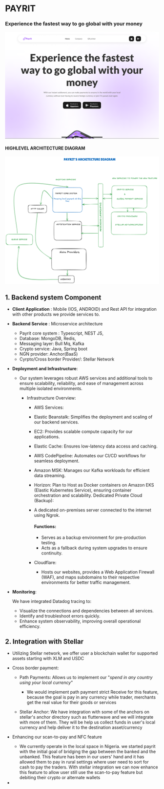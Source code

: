 # PAYRIT
### Experience the fastest way to go global with your money

![Logo](images/IMG_0899.PNG)

#### HIGHLEVEL ARCHITECTURE DIAGRAM
![HLAD](images/HLAD.png)



## 1. Backend system Component 
- **Client Application** : Mobile (IOS, ANDROID) and Rest API for integration with other products we provide services to. 
- **Backend Service** : Microservice architecture 
    - Payrit core system : Typescript,  NEST JS, 
    - Database: MongoDB, Redis, 
    - Messaging layer: Bull Mq, Kafka
    - Crypto service: Java, Spring boot
    - NGN provider: Anchor(BaaS)
    - Cyrpto/Cross border Provider/: Stellar Network

- **Deployment and Infrastructure**: 
  - Our system leverages robust AWS services and additional tools to ensure scalability, reliability, and ease of management across multiple isolated environments.

    - Infrastructure Overview:
       - AWS Services:

        - Elastic Beanstalk: Simplifies the deployment and scaling of our backend services.
        - EC2: Provides scalable compute capacity for our applications.
        - Elastic Cache: Ensures low-latency data access and caching.
        - AWS CodePipeline: Automates our CI/CD workflows for seamless deployment.
        - Amazon MSK: Manages our Kafka workloads for efficient data streaming.
        - Horizon: Plan to Host as Docker containers on Amazon  EKS (Elastic Kubernetes Service), ensuring container orchestration and scalability.
        Dedicated Private Cloud (Backup):

        - A dedicated on-premises server connected to the internet using Ngrok.
            #### Functions: 
            - Serves as a backup environment for pre-production testing.
            - Acts as a fallback during system upgrades to ensure continuity.
        - Cloudflare:

           - Hosts our websites, provides a Web Application Firewall (WAF), and maps subdomains to their respective environments for better traffic management.

- **Monitoring**: 

    We have integrated Datadog tracing to:
    - Visualize the connections and dependencies between all services.
    - Identify and troubleshoot errors quickly.
    - Enhance system observability, improving overall operational efficiency.


## 2. Integration with Stellar
- Utilizing Stellar network, we offer user a blockchain wallet for supported assets starting with XLM and USDC
- Cross border payment:
    - Path Payments: Allows us to implement our "*spend in any country using your local currency*"
        - We would implement path payment strict Receive for this feature, because the goal is pay in any currency while trader, merchants get the real value for their goods or services

    - Stellar Anchor: We have integration with some of the anchors on stellar's anchor directory such as flutterwave and we will integrate with more of them.
    They will be help us collect funds in user's local currency and help deliver it to the destination asset/currency

- Enhancing our scan-to-pay and NFC feature
    - We currently operate in the local space in Nigeria. we started payrit with the initial goal of bridging the gap between the banked and the unbanked. This feature has been in our users' hand and it has allowed them to pay in rural settings where user need to sort for cash to pay the traders. With stellar integration we can now enhance this feature to allow user still use the scan-to-pay feature but debiting their crypto or alternate wallets

- 
